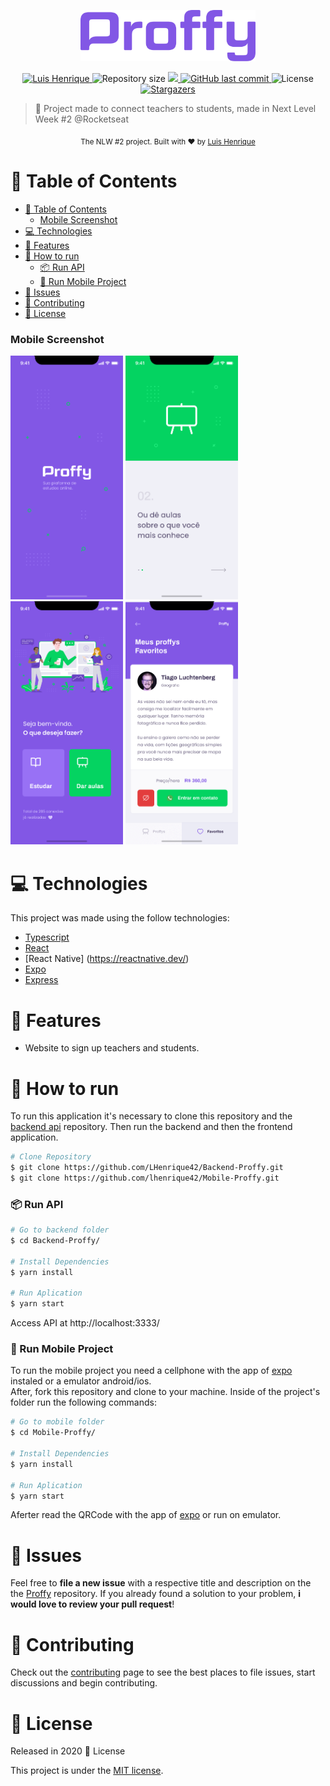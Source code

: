 <p align="center">
   <img src="./.github/logo.png" alt="Proffy" width="280"/>
</p>

<p align="center">	
   <a href="https://www.linkedin.com/in/henriquegv/">
      <img alt="Luis Henrique" src="https://img.shields.io/badge/-Luis Henrique-8257E5?style=flat&logo=Linkedin&logoColor=white" />
   </a>
  <img alt="Repository size" src="https://img.shields.io/github/repo-size/lhenrique42/Mobile-Proffy?color=774DD6">

  <a aria-label="Completed" href="https://nextlevelweek.com/episodios/omnistack/edicao/2">
    <img src="https://img.shields.io/badge/Proffy-NLW 2.0-8257E5?logo=data:image/png;base64,iVBORw0KGgoAAAANSUhEUgAAABAAAAAQCAMAAAAoLQ9TAAAALVBMVEVHcExxWsF0XMJzXMJxWcFsUsD///9jRrzY0u6Xh9Gsn9n39fyMecy0qd2bjNJWBT0WAAAABHRSTlMA2Do606wF2QAAAGlJREFUGJVdj1cWwCAIBLEsRU3uf9xobDH8+GZwUYi8i6ucJwrxKE+7D0G9Q4vlYqtmCSjndr4CgCgzlyFgfKfKCVO0LrPKjmiqMxGXkJwNnXskqWG+1oSM+BSwD8f29YLNjvx/OQrn+g99oQSoNmt3PgAAAABJRU5ErkJggg=="></img>
  </a>
  <a href="https://github.com/lhenrique42/Mobile-Proffy/commits/master">
    <img alt="GitHub last commit" src="https://img.shields.io/github/last-commit/lhenrique42/Mobile-Proffy?color=774DD6">
  </a> 
  <img alt="License" src="https://img.shields.io/badge/license-MIT-8257E5">
  <a href="https://github.com/lhenrique42/Mobile-Proffy/stargazers">
    <img alt="Stargazers" src="https://img.shields.io/github/stars/lhenrique42/Mobile-Proffy?color=8257E5&logo=github">
  </a>
</p>

> :rocket: Project made to connect teachers to students, made in Next Level Week #2 @Rocketseat


<div align="center">
  <sub>The NLW #2 project. Built with ❤︎ by
    <a href="https://github.com/LHenrique42">Luis Henrique
    </a>
  </sub>
</div>

# :pushpin: Table of Contents
- [:pushpin: Table of Contents](#pushpin-table-of-contents)
    - [Mobile Screenshot](#mobile-screenshot)
- [:computer: Technologies](#computer-technologies)
- [:rocket: Features](#rocket-features)
- [:construction_worker: How to run](#construction_worker-how-to-run)
    - [📦 Run API](#-run-api)
    - [📱 Run Mobile Project](#-run-mobile-project)
- [:bug: Issues](#bug-issues)
- [:tada: Contributing](#tada-contributing)
- [:closed_book: License](#closed_book-license)

### Mobile Screenshot
<div>
   <img src="./.github/mobile-splash.png" width="180">
   <img src="./.github/mobile-onboarding.png" width="180">
   <img src="./.github/mobile-home.png" width="180">
   <img src="./.github/mobile-favoritos.png" width="180">
</div>


# :computer: Technologies
This project was made using the follow technologies:

* [Typescript](https://www.typescriptlang.org/)      
* [React](https://reactjs.org/)  
* [React Native] (https://reactnative.dev/)
* [Expo](https://expo.io/)       
* [Express](https://expressjs.com/)      

# :rocket: Features

* Website to sign up teachers and students.

# :construction_worker: How to run

To run this application it's necessary to clone this repository and the [backend api](https://github.com/LHenrique42/Backend-Proffy) repository. Then run the backend and then the frontend application.

```bash
# Clone Repository
$ git clone https://github.com/LHenrique42/Backend-Proffy.git
$ git clone https://github.com/lhenrique42/Mobile-Proffy.git
```
### 📦 Run API

```bash
# Go to backend folder
$ cd Backend-Proffy/

# Install Dependencies
$ yarn install

# Run Aplication
$ yarn start
```
Access API at http://localhost:3333/

### 📱 Run Mobile Project
To run the mobile project you need a cellphone with the app of [expo](https://play.google.com/store/apps/details?id=host.exp.exponent) instaled or a emulator android/ios.
<br />
After, fork this repository and clone to your machine. Inside of the project's folder run the following commands:

```bash
# Go to mobile folder
$ cd Mobile-Proffy/

# Install Dependencies
$ yarn install

# Run Aplication
$ yarn start
```
Aferter read the QRCode with the app of [expo](https://play.google.com/store/apps/details?id=host.exp.exponent) or run on emulator.

# :bug: Issues

Feel free to **file a new issue** with a respective title and description on the the [Proffy](https://github.com/lhenrique42/Mobile-Proffy/issues) repository. If you already found a solution to your problem, **i would love to review your pull request**!

# :tada: Contributing

Check out the [contributing](./CONTRIBUTING.md) page to see the best places to file issues, start discussions and begin contributing.

# :closed_book: License

Released in 2020 :closed_book: License

This project is under the [MIT license](./LICENSE).
